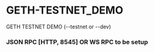 # GETH-TESTNET_DEMO
GETH TESTNET DEMO (--testnet or --dev)
### JSON RPC [HTTP, 8545] OR WS RPC to be setup

